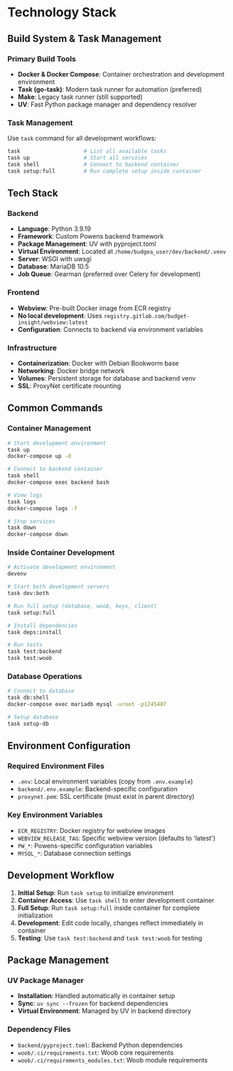 # Technology Stack

## Build System & Task Management

### Primary Build Tools
- **Docker & Docker Compose**: Container orchestration and development environment
- **Task (go-task)**: Modern task runner for automation (preferred)
- **Make**: Legacy task runner (still supported)
- **UV**: Fast Python package manager and dependency resolver

### Task Management
Use `task` command for all development workflows:
```bash
task                    # List all available tasks
task up                 # Start all services
task shell              # Connect to backend container
task setup:full         # Run complete setup inside container
```

## Tech Stack

### Backend
- **Language**: Python 3.9.19
- **Framework**: Custom Powens backend framework
- **Package Management**: UV with pyproject.toml
- **Virtual Environment**: Located at `/home/budgea_user/dev/backend/.venv`
- **Server**: WSGI with uwsgi
- **Database**: MariaDB 10.5
- **Job Queue**: Gearman (preferred over Celery for development)

### Frontend
- **Webview**: Pre-built Docker image from ECR registry
- **No local development**: Uses `registry.gitlab.com/budget-insight/webview:latest`
- **Configuration**: Connects to backend via environment variables

### Infrastructure
- **Containerization**: Docker with Debian Bookworm base
- **Networking**: Docker bridge network
- **Volumes**: Persistent storage for database and backend venv
- **SSL**: ProxyNet certificate mounting

## Common Commands

### Container Management
```bash
# Start development environment
task up
docker-compose up -d

# Connect to backend container
task shell
docker-compose exec backend bash

# View logs
task logs
docker-compose logs -f

# Stop services
task down
docker-compose down
```

### Inside Container Development
```bash
# Activate development environment
devenv

# Start both development servers
task dev:both

# Run full setup (database, woob, keys, client)
task setup:full

# Install dependencies
task deps:install

# Run tests
task test:backend
task test:woob
```

### Database Operations
```bash
# Connect to database
task db:shell
docker-compose exec mariadb mysql -uroot -p1245487

# Setup database
task setup-db
```

## Environment Configuration

### Required Environment Files
- `.env`: Local environment variables (copy from `.env.example`)
- `backend/.env.example`: Backend-specific configuration
- `proxynet.pem`: SSL certificate (must exist in parent directory)

### Key Environment Variables
- `ECR_REGISTRY`: Docker registry for webview images
- `WEBVIEW_RELEASE_TAG`: Specific webview version (defaults to 'latest')
- `PW_*`: Powens-specific configuration variables
- `MYSQL_*`: Database connection settings

## Development Workflow

1. **Initial Setup**: Run `task setup` to initialize environment
2. **Container Access**: Use `task shell` to enter development container
3. **Full Setup**: Run `task setup:full` inside container for complete initialization
4. **Development**: Edit code locally, changes reflect immediately in container
5. **Testing**: Use `task test:backend` and `task test:woob` for testing

## Package Management

### UV Package Manager
- **Installation**: Handled automatically in container setup
- **Sync**: `uv sync --frozen` for backend dependencies
- **Virtual Environment**: Managed by UV in backend directory

### Dependency Files
- `backend/pyproject.toml`: Backend Python dependencies
- `woob/.ci/requirements.txt`: Woob core requirements
- `woob/.ci/requirements_modules.txt`: Woob module requirements